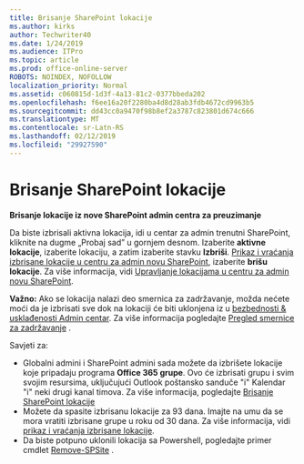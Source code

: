 ```yaml
---
title: Brisanje SharePoint lokacije
ms.author: kirks
author: Techwriter40
ms.date: 1/24/2019
ms.audience: ITPro
ms.topic: article
ms.prod: office-online-server
ROBOTS: NOINDEX, NOFOLLOW
localization_priority: Normal
ms.assetid: c060815d-1d3f-4a13-81c2-0377bbeda202
ms.openlocfilehash: f6ee16a20f2280ba4d8d28ab3fdb4672cd9963b5
ms.sourcegitcommit: dd43cc0a9470f98b8ef2a3787c823801d674c666
ms.translationtype: MT
ms.contentlocale: sr-Latn-RS
ms.lasthandoff: 02/12/2019
ms.locfileid: "29927590"
---
```

# <a name="delete-a-sharepoint-site"></a>Brisanje SharePoint lokacije
 **Brisanje lokacije iz nove SharePoint admin centra za preuzimanje**
  
Da biste izbrisali aktivna lokacija, idi u centar za admin trenutni SharePoint, kliknite na dugme „Probaj sad” u gornjem desnom. Izaberite **aktivne lokacije**, izaberite lokaciju, a zatim izaberite stavku **Izbriši**. [Prikaz i vraćanja izbrisane lokacije u centru za admin novu SharePoint](https://docs.microsoft.com/sharepoint/view-and-restore-deleted-sites-in-new-admin-center), izaberite **brišu lokacije**. Za više informacija, vidi [Upravljanje lokacijama u centru za admin novu SharePoint](https://docs.microsoft.com/sharepoint/manage-sites-in-new-admin-center).
  
**Važno:** Ako se lokacija nalazi deo smernica za zadržavanje, možda nećete moći da je izbrisati sve dok na lokaciji će biti uklonjena iz u [bezbednosti &amp; usklađenosti Admin centar](https://protection.office.com/?rfr=AdminCenter#/homepage). Za više informacija pogledajte [Pregled smernice za zadržavanje](https://docs.microsoft.com/office365/securitycompliance/retention-policies#content-in-onedrive-accounts-and-sharepoint-sites) . 
  
Savjeti za:
- Globalni admini i SharePoint admini sada možete da izbrišete lokacije koje pripadaju programa **Office 365 grupe**. Ovo će izbrisati grupu i svim svojim resursima, uključujući Outlook poštansko sanduče "i" Kalendar "i" neki drugi kanal timova. Za više informacija, pogledajte [Brisanje SharePoint lokacije](https://docs.microsoft.com/sharepoint/manage-sites-in-new-admin-center#delete-a-site)
- Možete da spasite izbrisanu lokacije za 93 dana. Imajte na umu da se mora vratiti izbrisane grupe u roku od 30 dana. Za više informacija, vidi [prikaz i vraćanja izbrisane lokacije](https://docs.microsoft.com/sharepoint/view-and-restore-deleted-sites-in-new-admin-center).
- Da biste potpuno uklonili lokacija sa Powershell, pogledajte primer cmdlet [Remove-SPSite](https://docs.microsoft.com/powershell/module/sharepoint-server/remove-spsite?view=sharepoint-ps) . 
  

